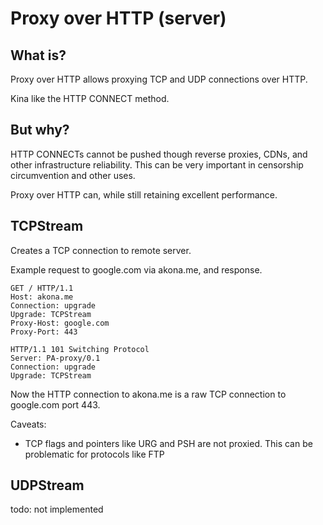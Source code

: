 Proxy over HTTP (server)
========================
What is?
--------
Proxy over HTTP allows proxying TCP and UDP connections over HTTP.

Kina like the HTTP CONNECT method.

But why?
--------
HTTP CONNECTs cannot be pushed though reverse proxies, CDNs, and other infrastructure reliability.
This can be very important in censorship circumvention and other uses.

Proxy over HTTP can, while still retaining excellent performance.

TCPStream
---------
Creates a TCP connection to remote server.

Example request to google.com via akona.me, and response.
```
GET / HTTP/1.1
Host: akona.me
Connection: upgrade
Upgrade: TCPStream
Proxy-Host: google.com
Proxy-Port: 443

HTTP/1.1 101 Switching Protocol
Server: PA-proxy/0.1
Connection: upgrade
Upgrade: TCPStream

```
Now the HTTP connection to akona.me is a raw TCP connection to google.com port 443.

Caveats:
*	TCP flags and pointers like URG and PSH are not proxied. This can be problematic for protocols like FTP


UDPStream
---------
todo: not implemented

